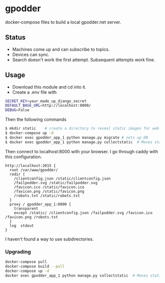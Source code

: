 # gpodder
docker-compose files to build a local gpodder.net server.

## Status

- Machines come up and can subscribe to topics.  
- Devices can sync.  
- Search doesn't work the first attempt.  Subsequent attempts work fine.

## Usage

- Download this module and cd into it.
- Create a .env file with

```bash
SECRET_KEY=your_made_up_django_secret
DEFAULT_BASE_URL=http://localhost:8000/
DEBUG=False
```

Then the following commands

```bash
$ mkdir static    # create a directory to reveal static images for web server
$ docker-compose up -d
$ docker exec gpodder_app_1 python manage.py migrate # sets up DB
$ docker exec gpodder_app_1 python manage.py collectstatic  # Moves static files to /staticfiles/ which should be shown in ./static dir
```

Then connect to localhost:8000 with your browser.  I go through caddy with this configuration.

```
http://localhost:2015 {
  root /var/www/gpodder/
  redir {
    /clientconfig.json /static/clientconfig.json
    /failpodder.svg /static/failpodder.svg
    /favicon.ico /static/favicon.ico
    /favicon.png /static/favicon.png
    /robots.txt /static/robots.txt
  }
  proxy / gpodder_app_1:8000 {
    transparent
    except /static/ /clientconfig.json /failpodder.svg /favicon.ico /favicon.png /robots.txt
  }
  log  stdout 
}
```

I haven't found a way to use subdirectories.

### Upgrading

```bash
docker-compose pull
docker-compose build --pull
docker-compose up -d
docker exec gpodder_app_1 python manage.py collectstatic  # Moves static files to /staticfiles/ which should be shown in ./static dir
```
